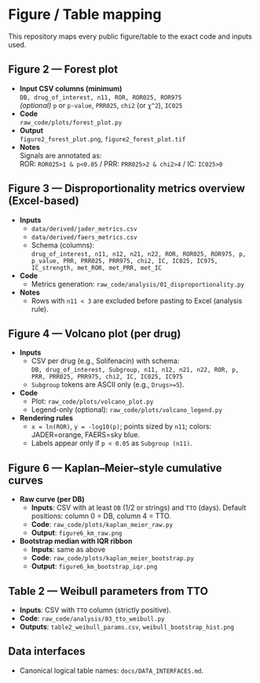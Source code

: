 # Figure / Table mapping

This repository maps every public figure/table to the exact code and inputs used.

## Figure 2 — Forest plot
- **Input CSV columns (minimum)**  
  `DB, drug_of_interest, n11, ROR, ROR025, ROR975`  
  *(optional)* `p` or `p-value`, `PRR025`, `chi2` (or `χ^2`), `IC025`
- **Code**  
  `raw_code/plots/forest_plot.py`
- **Output**  
  `figure2_forest_plot.png`, `figure2_forest_plot.tif`
- **Notes**  
  Signals are annotated as:  
  ROR: `ROR025>1 & p<0.05` / PRR: `PRR025>2 & chi2>4` / IC: `IC025>0`

## Figure 3 — Disproportionality metrics overview (Excel-based)
- **Inputs**
  - `data/derived/jader_metrics.csv`
  - `data/derived/faers_metrics.csv`
  - Schema (columns):  
    `drug_of_interest, n11, n12, n21, n22, ROR, ROR025, ROR975, p, p_value, PRR, PRR025, PRR975, chi2, IC, IC025, IC975, IC_strength, met_ROR, met_PRR, met_IC`
- **Code**
  - Metrics generation: `raw_code/analysis/01_disproportionality.py`
- **Notes**
  - Rows with `n11 < 3` are excluded before pasting to Excel (analysis rule).

## Figure 4 — Volcano plot (per drug)
- **Inputs**
  - CSV per drug (e.g., Solifenacin) with schema:  
    `DB, drug_of_interest, Subgroup, n11, n12, n21, n22, ROR, p, PRR, PRR025, PRR975, chi2, IC, IC025, IC975`
  - `Subgroup` tokens are ASCII only (e.g., `Drugs>=5`).
- **Code**
  - Plot: `raw_code/plots/volcano_plot.py`
  - Legend-only (optional): `raw_code/plots/volcano_legend.py`
- **Rendering rules**
  - `x = ln(ROR)`, `y = -log10(p)`; points sized by `n11`; colors: JADER=orange, FAERS=sky blue.
  - Labels appear only if `p < 0.05` as `Subgroup (n11)`.

## Figure 6 — Kaplan–Meier–style cumulative curves
- **Raw curve (per DB)**  
  - **Inputs**: CSV with at least `DB` (1/2 or strings) and `TTO` (days). Default positions: column 0 = DB, column 4 = TTO.  
  - **Code**: `raw_code/plots/kaplan_meier_raw.py`  
  - **Output**: `figure6_km_raw.png`
- **Bootstrap median with IQR ribbon**  
  - **Inputs**: same as above  
  - **Code**: `raw_code/plots/kaplan_meier_bootstrap.py`  
  - **Output**: `figure6_km_bootstrap_iqr.png`

## Table 2 — Weibull parameters from TTO
- **Inputs**: CSV with `TTO` column (strictly positive).  
- **Code**: `raw_code/analysis/03_tto_weibull.py`  
- **Outputs**: `table2_weibull_params.csv`, `weibull_bootstrap_hist.png`

## Data interfaces
- Canonical logical table names: `docs/DATA_INTERFACES.md`.
